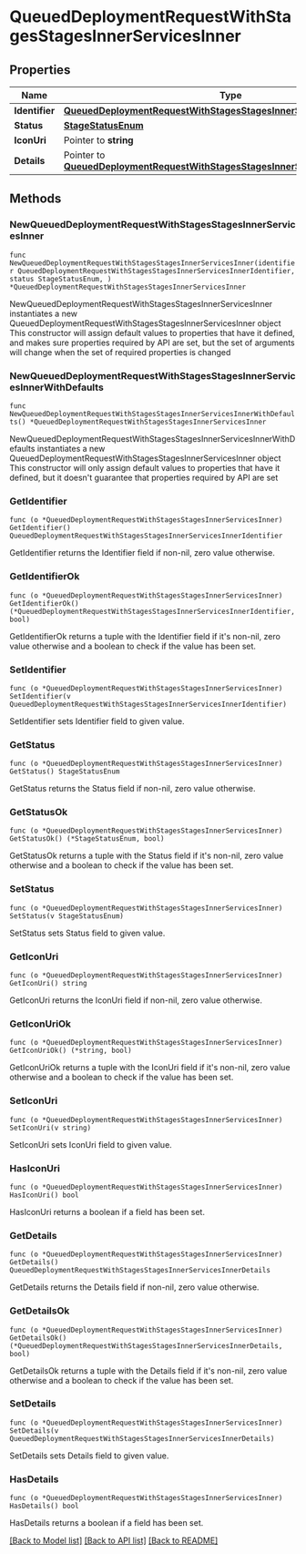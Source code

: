 # QueuedDeploymentRequestWithStagesStagesInnerServicesInner

## Properties

Name | Type | Description | Notes
------------ | ------------- | ------------- | -------------
**Identifier** | [**QueuedDeploymentRequestWithStagesStagesInnerServicesInnerIdentifier**](QueuedDeploymentRequestWithStagesStagesInnerServicesInnerIdentifier.md) |  | 
**Status** | [**StageStatusEnum**](StageStatusEnum.md) |  | 
**IconUri** | Pointer to **string** |  | [optional] 
**Details** | Pointer to [**QueuedDeploymentRequestWithStagesStagesInnerServicesInnerDetails**](QueuedDeploymentRequestWithStagesStagesInnerServicesInnerDetails.md) |  | [optional] 

## Methods

### NewQueuedDeploymentRequestWithStagesStagesInnerServicesInner

`func NewQueuedDeploymentRequestWithStagesStagesInnerServicesInner(identifier QueuedDeploymentRequestWithStagesStagesInnerServicesInnerIdentifier, status StageStatusEnum, ) *QueuedDeploymentRequestWithStagesStagesInnerServicesInner`

NewQueuedDeploymentRequestWithStagesStagesInnerServicesInner instantiates a new QueuedDeploymentRequestWithStagesStagesInnerServicesInner object
This constructor will assign default values to properties that have it defined,
and makes sure properties required by API are set, but the set of arguments
will change when the set of required properties is changed

### NewQueuedDeploymentRequestWithStagesStagesInnerServicesInnerWithDefaults

`func NewQueuedDeploymentRequestWithStagesStagesInnerServicesInnerWithDefaults() *QueuedDeploymentRequestWithStagesStagesInnerServicesInner`

NewQueuedDeploymentRequestWithStagesStagesInnerServicesInnerWithDefaults instantiates a new QueuedDeploymentRequestWithStagesStagesInnerServicesInner object
This constructor will only assign default values to properties that have it defined,
but it doesn't guarantee that properties required by API are set

### GetIdentifier

`func (o *QueuedDeploymentRequestWithStagesStagesInnerServicesInner) GetIdentifier() QueuedDeploymentRequestWithStagesStagesInnerServicesInnerIdentifier`

GetIdentifier returns the Identifier field if non-nil, zero value otherwise.

### GetIdentifierOk

`func (o *QueuedDeploymentRequestWithStagesStagesInnerServicesInner) GetIdentifierOk() (*QueuedDeploymentRequestWithStagesStagesInnerServicesInnerIdentifier, bool)`

GetIdentifierOk returns a tuple with the Identifier field if it's non-nil, zero value otherwise
and a boolean to check if the value has been set.

### SetIdentifier

`func (o *QueuedDeploymentRequestWithStagesStagesInnerServicesInner) SetIdentifier(v QueuedDeploymentRequestWithStagesStagesInnerServicesInnerIdentifier)`

SetIdentifier sets Identifier field to given value.


### GetStatus

`func (o *QueuedDeploymentRequestWithStagesStagesInnerServicesInner) GetStatus() StageStatusEnum`

GetStatus returns the Status field if non-nil, zero value otherwise.

### GetStatusOk

`func (o *QueuedDeploymentRequestWithStagesStagesInnerServicesInner) GetStatusOk() (*StageStatusEnum, bool)`

GetStatusOk returns a tuple with the Status field if it's non-nil, zero value otherwise
and a boolean to check if the value has been set.

### SetStatus

`func (o *QueuedDeploymentRequestWithStagesStagesInnerServicesInner) SetStatus(v StageStatusEnum)`

SetStatus sets Status field to given value.


### GetIconUri

`func (o *QueuedDeploymentRequestWithStagesStagesInnerServicesInner) GetIconUri() string`

GetIconUri returns the IconUri field if non-nil, zero value otherwise.

### GetIconUriOk

`func (o *QueuedDeploymentRequestWithStagesStagesInnerServicesInner) GetIconUriOk() (*string, bool)`

GetIconUriOk returns a tuple with the IconUri field if it's non-nil, zero value otherwise
and a boolean to check if the value has been set.

### SetIconUri

`func (o *QueuedDeploymentRequestWithStagesStagesInnerServicesInner) SetIconUri(v string)`

SetIconUri sets IconUri field to given value.

### HasIconUri

`func (o *QueuedDeploymentRequestWithStagesStagesInnerServicesInner) HasIconUri() bool`

HasIconUri returns a boolean if a field has been set.

### GetDetails

`func (o *QueuedDeploymentRequestWithStagesStagesInnerServicesInner) GetDetails() QueuedDeploymentRequestWithStagesStagesInnerServicesInnerDetails`

GetDetails returns the Details field if non-nil, zero value otherwise.

### GetDetailsOk

`func (o *QueuedDeploymentRequestWithStagesStagesInnerServicesInner) GetDetailsOk() (*QueuedDeploymentRequestWithStagesStagesInnerServicesInnerDetails, bool)`

GetDetailsOk returns a tuple with the Details field if it's non-nil, zero value otherwise
and a boolean to check if the value has been set.

### SetDetails

`func (o *QueuedDeploymentRequestWithStagesStagesInnerServicesInner) SetDetails(v QueuedDeploymentRequestWithStagesStagesInnerServicesInnerDetails)`

SetDetails sets Details field to given value.

### HasDetails

`func (o *QueuedDeploymentRequestWithStagesStagesInnerServicesInner) HasDetails() bool`

HasDetails returns a boolean if a field has been set.


[[Back to Model list]](../README.md#documentation-for-models) [[Back to API list]](../README.md#documentation-for-api-endpoints) [[Back to README]](../README.md)


